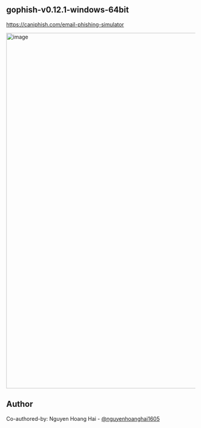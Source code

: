 ## gophish-v0.12.1-windows-64bit

https://caniphish.com/email-phishing-simulator

<img width="1920" height="945" alt="image" src="https://github.com/user-attachments/assets/968db8a8-2d16-4e8b-bc0e-efee587f9ec7" />


## Author
Co-authored-by: Nguyen Hoang Hai - [@nguyenhoanghai1605](https://github.com/nguyenhoanghai1605)
